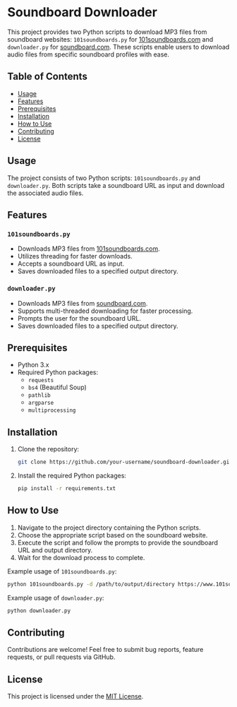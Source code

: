 

# Soundboard Downloader

This project provides two Python scripts to download MP3 files from soundboard websites: `101soundboards.py` for [101soundboards.com](https://www.101soundboards.com/) and `downloader.py` for [soundboard.com](https://www.soundboard.com/). These scripts enable users to download audio files from specific soundboard profiles with ease.

## Table of Contents

- [Usage](#usage)
- [Features](#features)
- [Prerequisites](#prerequisites)
- [Installation](#installation)
- [How to Use](#how-to-use)
- [Contributing](#contributing)
- [License](#license)

## Usage

The project consists of two Python scripts: `101soundboards.py` and `downloader.py`. Both scripts take a soundboard URL as input and download the associated audio files.

## Features

### `101soundboards.py`

- Downloads MP3 files from [101soundboards.com](https://www.101soundboards.com/).
- Utilizes threading for faster downloads.
- Accepts a soundboard URL as input.
- Saves downloaded files to a specified output directory.

### `downloader.py`

- Downloads MP3 files from [soundboard.com](https://www.soundboard.com/).
- Supports multi-threaded downloading for faster processing.
- Prompts the user for the soundboard URL.
- Saves downloaded files to a specified output directory.

## Prerequisites

- Python 3.x
- Required Python packages:
  - `requests`
  - `bs4` (Beautiful Soup)
  - `pathlib`
  - `argparse`
  - `multiprocessing`

## Installation

1. Clone the repository:

   ```bash
   git clone https://github.com/your-username/soundboard-downloader.git
   ```

2. Install the required Python packages:

   ```bash
   pip install -r requirements.txt
   ```

## How to Use

1. Navigate to the project directory containing the Python scripts.
2. Choose the appropriate script based on the soundboard website.
3. Execute the script and follow the prompts to provide the soundboard URL and output directory.
4. Wait for the download process to complete.

Example usage of `101soundboards.py`:

```bash
python 101soundboards.py -d /path/to/output/directory https://www.101soundboards.com/boards/board-url
```

Example usage of `downloader.py`:

```bash
python downloader.py
```

## Contributing

Contributions are welcome! Feel free to submit bug reports, feature requests, or pull requests via GitHub.

## License

This project is licensed under the [MIT License](LICENSE).

